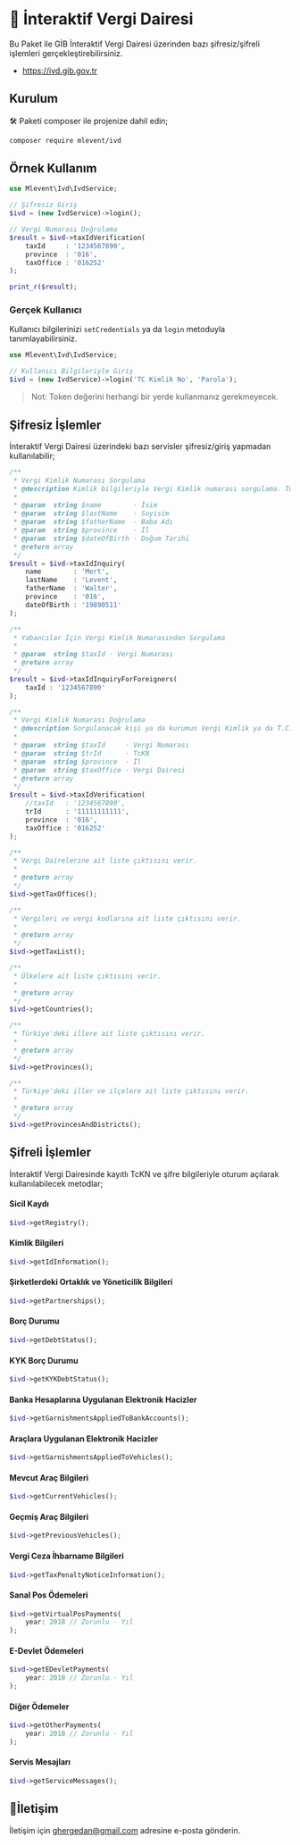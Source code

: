 # 💸 İnteraktif Vergi Dairesi

Bu Paket ile GİB İnteraktif Vergi Dairesi üzerinden bazı şifresiz/şifreli işlemleri gerçekleştirebilirsiniz.

-   https://ivd.gib.gov.tr

## Kurulum

🛠️ Paketi composer ile projenize dahil edin;

```bash
composer require mlevent/ivd
```

## Örnek Kullanım

```php
use Mlevent\Ivd\IvdService;

// Şifresiz Giriş
$ivd = (new IvdService)->login();

// Vergi Numarası Doğrulama
$result = $ivd->taxIdVerification(
    taxId     : '1234567890',
    province  : '016',
    taxOffice : '016252'
);

print_r($result);
```

### Gerçek Kullanıcı

Kullanıcı bilgilerinizi `setCredentials` ya da `login` metoduyla tanımlayabilirsiniz.

```php
use Mlevent\Ivd\IvdService;

// Kullanıcı Bilgileriyle Giriş
$ivd = (new IvdService)->login('TC Kimlik No', 'Parola');
```

> Not: Token değerini herhangi bir yerde kullanmanız gerekmeyecek.

## Şifresiz İşlemler

İnteraktif Vergi Dairesi üzerindeki bazı servisler şifresiz/giriş yapmadan kullanılabilir;

```php
/**
 * Vergi Kimlik Numarası Sorgulama
 * @description Kimlik bilgileriyle Vergi Kimlik numarası sorgulama. Tüm alanların gönderilmesi zorunludur. 
 *
 * @param  string $name        · İsim
 * @param  string $lastName    · Soyisim
 * @param  string $fatherName  · Baba Adı
 * @param  string $province    · İl
 * @param  string $dateOfBirth · Doğum Tarihi
 * @return array
 */
$result = $ivd->taxIdInquiry(
    name        : 'Mert',
    lastName    : 'Levent',
    fatherName  : 'Walter',
    province    : '016',
    dateOfBirth : '19890511'
);

/**
 * Yabancılar İçin Vergi Kimlik Numarasından Sorgulama
 *
 * @param  string $taxId · Vergi Numarası
 * @return array
 */
$result = $ivd->taxIdInquiryForForeigners(
    taxId : '1234567890'
);

/**
 * Vergi Kimlik Numarası Doğrulama
 * @description Sorgulanacak kişi ya da kurumun Vergi Kimlik ya da T.C. Kimlik numarasından sadece birini giriniz.
 *
 * @param  string $taxId     · Vergi Numarası
 * @param  string $trId      · TcKN
 * @param  string $province  · İl
 * @param  string $taxOffice · Vergi Dairesi
 * @return array
 */
$result = $ivd->taxIdVerification(
    //taxId   : '1234567890',
    trId      : '11111111111',
    province  : '016',
    taxOffice : '016252'
);

/**
 * Vergi Dairelerine ait liste çıktısını verir.
 *
 * @return array
 */
$ivd->getTaxOffices();

/**
 * Vergileri ve vergi kodlarına ait liste çıktısını verir.
 *
 * @return array
 */
$ivd->getTaxList();

/**
 * Ülkelere ait liste çıktısını verir.
 *
 * @return array
 */
$ivd->getCountries();

/**
 * Türkiye'deki illere ait liste çıktısını verir.
 *
 * @return array
 */
$ivd->getProvinces();

/**
 * Türkiye'deki iller ve ilçelere ait liste çıktısını verir.
 *
 * @return array
 */
$ivd->getProvincesAndDistricts();
```

## Şifreli İşlemler

İnteraktif Vergi Dairesinde kayıtlı TcKN ve şifre bilgileriyle oturum açılarak kullanılabilecek metodlar;

#### Sicil Kaydı

```php
$ivd->getRegistry();
```

#### Kimlik Bilgileri

```php
$ivd->getIdInformation();
```

#### Şirketlerdeki Ortaklık ve Yöneticilik Bilgileri

```php
$ivd->getPartnerships();
```

#### Borç Durumu

```php
$ivd->getDebtStatus();
```

#### KYK Borç Durumu

```php
$ivd->getKYKDebtStatus();
```

#### Banka Hesaplarına Uygulanan Elektronik Hacizler

```php
$ivd->getGarnishmentsAppliedToBankAccounts();
```

#### Araçlara Uygulanan Elektronik Hacizler

```php
$ivd->getGarnishmentsAppliedToVehicles();
```

#### Mevcut Araç Bilgileri

```php
$ivd->getCurrentVehicles();
```

#### Geçmiş Araç Bilgileri

```php
$ivd->getPreviousVehicles();
```

#### Vergi Ceza İhbarname Bilgileri

```php
$ivd->getTaxPenaltyNoticeInformation();
```

#### Sanal Pos Ödemeleri

```php
$ivd->getVirtualPosPayments(
    year: 2018 // Zorunlu · Yıl
);
```

#### E-Devlet Ödemeleri

```php
$ivd->getEDevletPayments(
    year: 2018 // Zorunlu · Yıl
);
```

#### Diğer Ödemeler

```php
$ivd->getOtherPayments(
    year: 2018 // Zorunlu · Yıl
);
```

#### Servis Mesajları

```php
$ivd->getServiceMessages();
```

## 📧İletişim

İletişim için ghergedan@gmail.com adresine e-posta gönderin.
